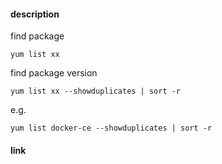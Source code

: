 #### description
find package
```
yum list xx
```

find package version
```
yum list xx --showduplicates | sort -r
```
e.g.
```
yum list docker-ce --showduplicates | sort -r
```

#### link

